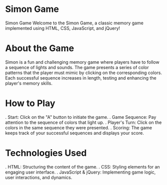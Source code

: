 # Simon Game
Simon Game
Welcome to the Simon Game, a classic memory game implemented using HTML, CSS, JavaScript, and jQuery!

# About the Game
Simon is a fun and challenging memory game where players have to follow a sequence of lights and sounds. The game presents a series of color patterns that the player must mimic by clicking on the corresponding colors. Each successful sequence increases in length, testing and enhancing the player's memory skills.

# How to Play
. Start: Click on the "A" button to initiate the game.
. Game Sequence: Pay attention to the sequence of colors that light up.
. Player's Turn: Click on the colors in the same sequence they were presented.
. Scoring: The game keeps track of your successful sequences and displays your score.
# Technologies Used
. HTML: Structuring the content of the game.
. CSS: Styling elements for an engaging user interface.
. JavaScript & jQuery: Implementing game logic, user interactions, and dynamics.

